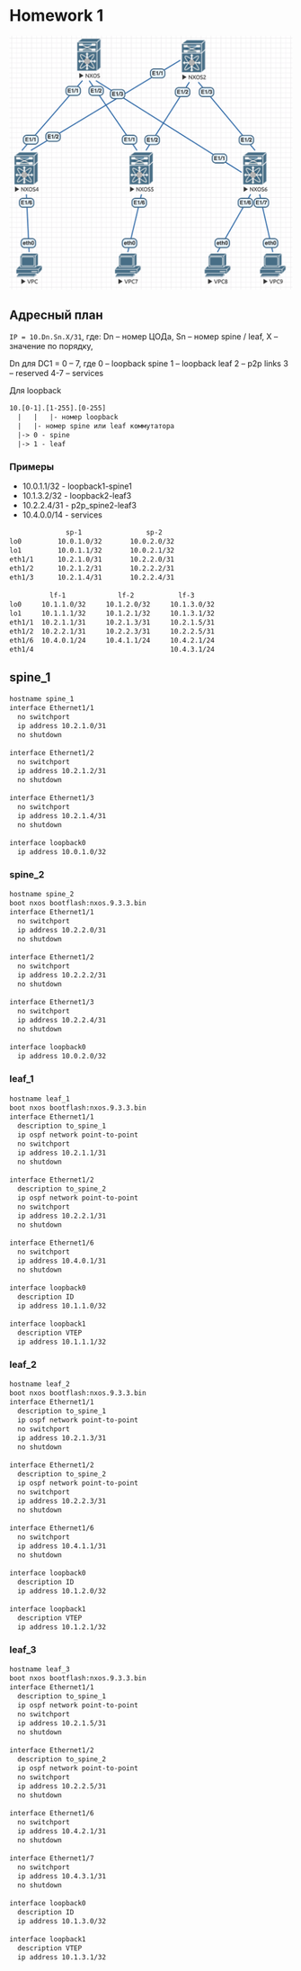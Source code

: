 # Homework 1

![](https://github.com/DjuffinHally/DC_network/blob/main/hw1/netscheme.png)

## Адресный план

`IP = 10.Dn.Sn.X/31`, где:
Dn – номер ЦОДа,
Sn – номер spine / leaf,
X – значение по порядку,

Dn для DC1 = 0 – 7, где
0 – loopback spine
1 – loopback leaf
2 – p2p links
3 – reserved
4-7 – services

Для loopback
```
10.[0-1].[1-255].[0-255]
  |   |   |- номер loopback
  |   |- номер spine или leaf коммутатора
  |-> 0 - spine
  |-> 1 - leaf
```

### Примеры

* 10.0.1.1/32 - loopback1-spine1
* 10.1.3.2/32 - loopback2-leaf3
* 10.2.2.4/31 - p2p_spine2-leaf3
* 10.4.0.0/14 - services

```
              sp-1                sp-2
lo0         10.0.1.0/32       10.0.2.0/32
lo1         10.0.1.1/32       10.0.2.1/32
eth1/1      10.2.1.0/31       10.2.2.0/31
eth1/2      10.2.1.2/31       10.2.2.2/31
eth1/3      10.2.1.4/31       10.2.2.4/31

          lf-1             lf-2           lf-3  
lo0     10.1.1.0/32     10.1.2.0/32     10.1.3.0/32
lo1     10.1.1.1/32     10.1.2.1/32     10.1.3.1/32
eth1/1  10.2.1.1/31     10.2.1.3/31     10.2.1.5/31
eth1/2  10.2.2.1/31     10.2.2.3/31     10.2.2.5/31
eth1/6  10.4.0.1/24     10.4.1.1/24     10.4.2.1/24
eth1/4                                  10.4.3.1/24
```

## spine_1
```
hostname spine_1
interface Ethernet1/1
  no switchport
  ip address 10.2.1.0/31
  no shutdown

interface Ethernet1/2
  no switchport
  ip address 10.2.1.2/31
  no shutdown

interface Ethernet1/3
  no switchport
  ip address 10.2.1.4/31
  no shutdown

interface loopback0
  ip address 10.0.1.0/32
```

### spine_2
```
hostname spine_2
boot nxos bootflash:nxos.9.3.3.bin
interface Ethernet1/1
  no switchport
  ip address 10.2.2.0/31
  no shutdown

interface Ethernet1/2
  no switchport
  ip address 10.2.2.2/31
  no shutdown

interface Ethernet1/3
  no switchport
  ip address 10.2.2.4/31
  no shutdown

interface loopback0
  ip address 10.0.2.0/32
```

### leaf_1
```
hostname leaf_1
boot nxos bootflash:nxos.9.3.3.bin
interface Ethernet1/1
  description to_spine_1
  ip ospf network point-to-point
  no switchport
  ip address 10.2.1.1/31
  no shutdown

interface Ethernet1/2
  description to_spine_2
  ip ospf network point-to-point
  no switchport
  ip address 10.2.2.1/31
  no shutdown

interface Ethernet1/6
  no switchport
  ip address 10.4.0.1/31
  no shutdown

interface loopback0
  description ID
  ip address 10.1.1.0/32

interface loopback1
  description VTEP
  ip address 10.1.1.1/32
```

### leaf_2
```
hostname leaf_2
boot nxos bootflash:nxos.9.3.3.bin
interface Ethernet1/1
  description to_spine_1
  ip ospf network point-to-point
  no switchport
  ip address 10.2.1.3/31
  no shutdown

interface Ethernet1/2
  description to_spine_2
  ip ospf network point-to-point
  no switchport
  ip address 10.2.2.3/31
  no shutdown

interface Ethernet1/6
  no switchport
  ip address 10.4.1.1/31
  no shutdown

interface loopback0
  description ID
  ip address 10.1.2.0/32

interface loopback1
  description VTEP
  ip address 10.1.2.1/32
```

### leaf_3
```
hostname leaf_3
boot nxos bootflash:nxos.9.3.3.bin
interface Ethernet1/1
  description to_spine_1
  ip ospf network point-to-point
  no switchport
  ip address 10.2.1.5/31
  no shutdown

interface Ethernet1/2
  description to_spine_2
  ip ospf network point-to-point
  no switchport
  ip address 10.2.2.5/31
  no shutdown

interface Ethernet1/6
  no switchport
  ip address 10.4.2.1/31
  no shutdown

interface Ethernet1/7
  no switchport
  ip address 10.4.3.1/31
  no shutdown

interface loopback0
  description ID
  ip address 10.1.3.0/32

interface loopback1
  description VTEP
  ip address 10.1.3.1/32
```
